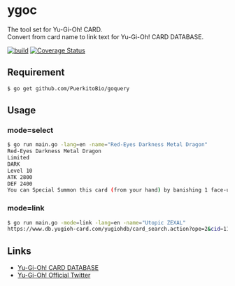 # ygoc
The tool set for Yu-Gi-Oh! CARD.  
Convert from card name to link text for Yu-Gi-Oh! CARD DATABASE.

[![build](https://github.com/kotaoue/ygoc/workflows/build/badge.svg)](https://github.com/kotaoue/ygoc/actions?query=workflow%3Abuild) [![Coverage Status](https://coveralls.io/repos/github/kotaoue/ygoc/badge.svg?branch=master)](https://coveralls.io/github/kotaoue/ygoc?branch=master)

## Requirement
```bash
$ go get github.com/PuerkitoBio/goquery
```

## Usage
### mode=select
```bash
$ go run main.go -lang=en -name="Red-Eyes Darkness Metal Dragon"
Red-Eyes Darkness Metal Dragon
Limited
DARK
Level 10
ATK 2800
DEF 2400
You can Special Summon this card (from your hand) by banishing 1 face-up Dragon monster you control. You can only Special Summon "Red-Eyes Darkness Metal Dragon" once per turn this way. During your Main Phase: You can Special Summon 1 Dragon monster from your hand or GY, except "Red-Eyes Darkness Metal Dragon". You can only use this effect of "Red-Eyes Darkness Metal Dragon" once per turn.
```

### mode=link
```bash
$ go run main.go -mode=link -lang=en -name="Utopic ZEXAL"
https://www.db.yugioh-card.com/yugiohdb/card_search.action?ope=2&cid=11932
```

## Links
* [Yu-Gi-Oh! CARD DATABASE](https://www.db.yugioh-card.com/yugiohdb/)
* [Yu-Gi-Oh! Official Twitter](https://twitter.com/yugioh_ocg_info)